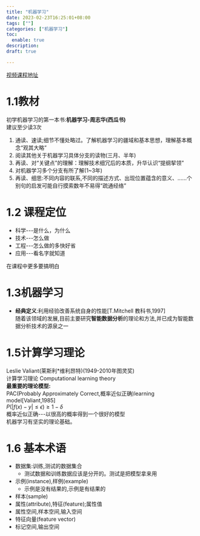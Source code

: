 ```yaml
---
title: "机器学习"
date: 2023-02-23T16:25:01+08:00
tags: [""]
categories: ["机器学习"]
toc:
  enable: true
description: 
draft: true

---
```


<!--more-->

[视频课程地址](https://www.xuetangx.com/course/nju0802bt/14773291)
# 1.1教材
初学机器学习的第一本书:**机器学习-周志华(西瓜书)**  
建议至少读3次
1. 通读、速读;细节不懂处略过。了解机器学习的疆域和基本思想，理解基本概念“观其大略”
2. 阅读其他关于机器学习具体分支的读物(三月、半年)
3. 再读、对“关键点”的理解：理解技术细冗后的本质，升华认识“提纲挈领”
4. 对机器学习多个分支有所了解(1~3年)
5. 再读、细思:不同内容的联系,不同的描述方式、出现位置蕴含的意义、……个别句的启发可能自行摸索数年不易得“疏通经络”

# 1.2 课程定位

- 科学---是什么，为什么
- 技术---怎么做
- 工程---怎么做的多快好省
- 应用---看名字就知道

在课程中更多要搞明白 

# 1.3机器学习
- **经典定义**:利用经验改善系统自身的性能\[T.Mitchell 教科书,1997\]  
  随着该领域的发展,目前主要研究**智能数据分析**的理论和方法,并已成为智能数据分析技术的源泉之一  

# 1.5计算学习理论
Leslie Valiant(莱斯利*维利昂特)(1949-2010年图灵奖)  
计算学习理论 Computational learning theory  
**最重要的理论模型:**  
PAC(Probably Approximately Correct,概率近似正确)learning model\[Valiant,1985\]  
$P(|f(x)-y|\le \epsilon)\ge 1-\delta$  
概率近似正确---以很高的概率得到一个很好的模型  
机器学习有坚实的理论基础。

# 1.6 基本术语

- 数据集:训练,测试的数据集合  
  - 测试数据和训练数据应该是分开的。测试是把模型拿来用  
- 示例(instance),样例(example)  
  - 示例是没有结果的,示例是有结果的
- 样本(sample)
- 属性(attribute),特征(feature);属性值
- 属性空间,样本空间,输入空间
- 特征向量(feature vector)
- 标记空间,输出空间


